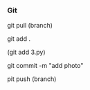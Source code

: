 ### Git

<!-- la mot he thong quan ly file/code -->


<!-- lay code ve -->
git pull (branch)

<!-- <!-- nhung file nam beu muon thay doi  -->
git add .

(git add 3.py)

<!-- -> cai noi dung,tieu de cua phien ban -->
git commit -m "add photo" 

<!-- day code de co phien ban moi -->
pit push (branch)